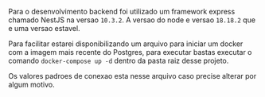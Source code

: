Para o desenvolvimento backend foi utilizado um framework express chamado NestJS na versao `10.3.2`.
A versao do node e versao `18.18.2` que e uma versao estavel.

Para facilitar estarei disponibilizando um arquivo para iniciar um docker com a imagem mais recente do Postgres,
para executar bastas executar o comando `docker-compose up -d` dentro da pasta raiz desse projeto.

Os valores padroes de conexao esta nesse arquivo caso precise alterar por algum motivo.
